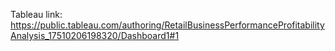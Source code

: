 Tableau link:
https://public.tableau.com/authoring/RetailBusinessPerformanceProfitabilityAnalysis_17510206198320/Dashboard1#1
